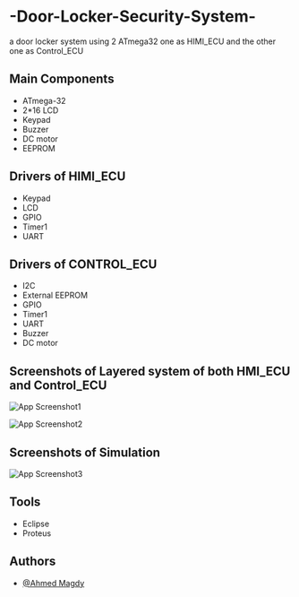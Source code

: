 # -Door-Locker-Security-System-
a door locker system using 2 ATmega32 one as HIMI_ECU and the other one as Control_ECU

## Main Components
- ATmega-32 
- 2*16 LCD
- Keypad
- Buzzer
- DC motor
- EEPROM

## Drivers of HIMI_ECU
- Keypad
- LCD
- GPIO
- Timer1
- UART

## Drivers of CONTROL_ECU
- I2C
- External EEPROM
- GPIO
- Timer1
- UART
- Buzzer
- DC motor
## Screenshots of Layered system of both HMI_ECU and Control_ECU

![App Screenshot1](https://i.ibb.co/YcML6mg/layered-HIMI.jpg)

![App Screenshot2](https://i.ibb.co/W5NgPSX/layered-Control-ECU.jpg)

## Screenshots of Simulation 

![App Screenshot3](https://i.ibb.co/V2hMb4Y/Simulation.jpg)

## Tools
- Eclipse
- Proteus

## Authors

- [@Ahmed Magdy ](https://github.com/AMF777)

